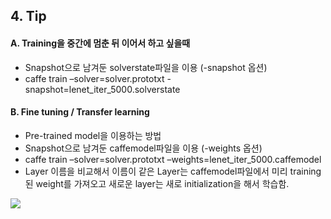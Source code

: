 ## 4. Tip

#### A. Training을 중간에 멈춘 뒤 이어서 하고 싶을때
- Snapshot으로 남겨둔 solverstate파일을 이용 (-snapshot 옵션)
- caffe train –solver=solver.prototxt -snapshot=lenet_iter_5000.solverstate

#### B. Fine tuning / Transfer learning
- Pre-trained model을 이용하는 방법
- Snapshot으로 남겨둔 caffemodel파일을 이용 (-weights 옵션)
- caffe train –solver=solver.prototxt –weights=lenet_iter_5000.caffemodel
- Layer 이름을 비교해서 이름이 같은 Layer는 caffemodel파일에서 미리 training된 weight를 가져오고 새로운 layer는 새로 initialization을 해서 학습함.

![](http://i.imgur.com/OXAJisv.png)